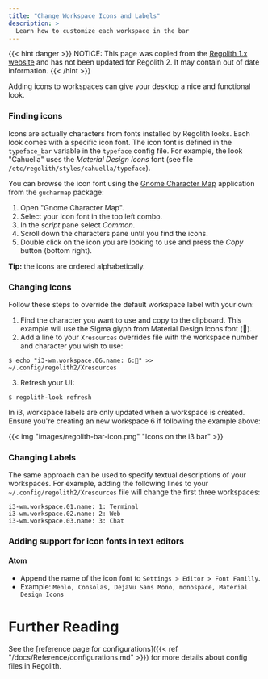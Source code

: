 ```yaml
---
title: "Change Workspace Icons and Labels"
description: >
  Learn how to customize each workspace in the bar
---
```


{{< hint danger >}}
NOTICE: This page was copied from the [Regolith 1.x website](https://regolith-linux.org) and has not been updated for Regolith 2.  It may contain out of date information.
{{< /hint >}}

Adding icons to workspaces can give your desktop a nice and functional look.

### Finding icons

Icons are actually characters from fonts installed by Regolith looks. Each look comes with a specific icon font. The icon font is defined in the `typeface_bar` variable in the `typeface` config file. For example, the look "Cahuella" uses the _Material Design Icons_ font (see file `/etc/regolith/styles/cahuella/typeface`).

You can browse the icon font using the [Gnome Character Map](https://wiki.gnome.org/action/show/Apps/Gucharmap?action=show&redirect=Gucharmap) application from the `gucharmap` package:

1. Open "Gnome Character Map".
2. Select your icon font in the top left combo.
3. In the _script_ pane select _Common_.
4. Scroll down the characters pane until you find the icons.
5. Double click on the icon you are looking to use and press the _Copy_ button (bottom right).

**Tip:** the icons are ordered alphabetically.

### Changing Icons

Follow these steps to override the default workspace label with your own:

1. Find the character you want to use and copy to the clipboard. This example will use the Sigma glyph from Material Design Icons font ().
2. Add a line to your `Xresources` overrides file with the workspace number and character you wish to use:

```console
$ echo "i3-wm.workspace.06.name: 6:" >> ~/.config/regolith2/Xresources
```

3. Refresh your UI:

```console
$ regolith-look refresh
```

In i3, workspace labels are only updated when a workspace is created. Ensure you're creating an new workspace 6 if following the example above:

{{< img "images/regolith-bar-icon.png" "Icons on the i3 bar" >}}

### Changing Labels

The same approach can be used to specify textual descriptions of your workspaces. For example, adding the following lines to your `~/.config/regolith2/Xresources` file will change the first three workspaces:

```
i3-wm.workspace.01.name: 1: Terminal
i3-wm.workspace.02.name: 2: Web
i3-wm.workspace.03.name: 3: Chat
```

### Adding support for icon fonts in text editors

#### Atom

- Append the name of the icon font to `Settings > Editor > Font Familly`.
- Example: `Menlo, Consolas, DejaVu Sans Mono, monospace, Material Design Icons`

# Further Reading

See the [reference page for configurations]({{< ref "/docs/Reference/configurations.md" >}}) for more details about config files in Regolith.
